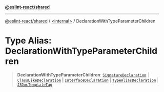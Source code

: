 [**@eslint-react/shared**](../../README.md)

***

[@eslint-react/shared](../../README.md) / [\<internal\>](../README.md) / DeclarationWithTypeParameterChildren

# Type Alias: DeclarationWithTypeParameterChildren

> **DeclarationWithTypeParameterChildren**: [`SignatureDeclaration`](SignatureDeclaration.md) \| [`ClassLikeDeclaration`](ClassLikeDeclaration.md) \| [`InterfaceDeclaration`](../interfaces/InterfaceDeclaration.md) \| [`TypeAliasDeclaration`](../interfaces/TypeAliasDeclaration.md) \| [`JSDocTemplateTag`](../interfaces/JSDocTemplateTag.md)

